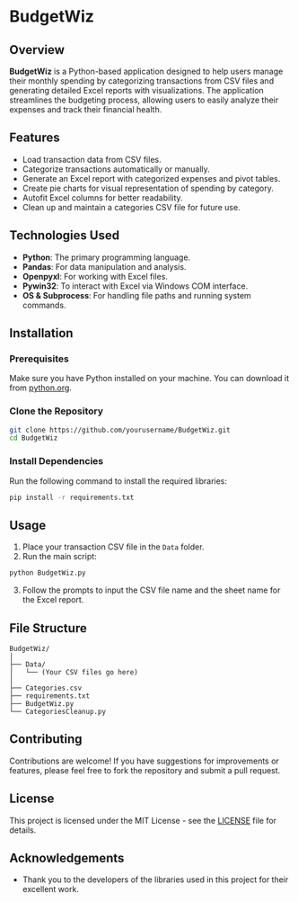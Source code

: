 # BudgetWiz

## Overview
**BudgetWiz** is a Python-based application designed to help users manage their monthly spending by categorizing transactions from CSV files and generating detailed Excel reports with visualizations. The application streamlines the budgeting process, allowing users to easily analyze their expenses and track their financial health.

## Features
- Load transaction data from CSV files.
- Categorize transactions automatically or manually.
- Generate an Excel report with categorized expenses and pivot tables.
- Create pie charts for visual representation of spending by category.
- Autofit Excel columns for better readability.
- Clean up and maintain a categories CSV file for future use.

## Technologies Used
- **Python**: The primary programming language.
- **Pandas**: For data manipulation and analysis.
- **Openpyxl**: For working with Excel files.
- **Pywin32**: To interact with Excel via Windows COM interface.
- **OS & Subprocess**: For handling file paths and running system commands.

## Installation

### Prerequisites
Make sure you have Python installed on your machine. You can download it from [python.org](https://www.python.org/).

### Clone the Repository
```bash
git clone https://github.com/yourusername/BudgetWiz.git
cd BudgetWiz
```

### Install Dependencies
Run the following command to install the required libraries:
```bash
pip install -r requirements.txt
```

## Usage
1. Place your transaction CSV file in the `Data` folder.
2. Run the main script:
```bash
python BudgetWiz.py
```
3. Follow the prompts to input the CSV file name and the sheet name for the Excel report.

## File Structure
```
BudgetWiz/
│
├── Data/
│   └── (Your CSV files go here)
│
├── Categories.csv
├── requirements.txt
├── BudgetWiz.py
└── CategoriesCleanup.py
```

## Contributing
Contributions are welcome! If you have suggestions for improvements or features, please feel free to fork the repository and submit a pull request.

## License
This project is licensed under the MIT License - see the [LICENSE](LICENSE) file for details.

## Acknowledgements
- Thank you to the developers of the libraries used in this project for their excellent work.
